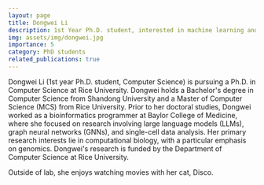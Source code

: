 ```yaml
---
layout: page
title: Dongwei Li
description: 1st Year Ph.D. student, interested in machine learning and computational biology.
img: assets/img/dongwei.jpg
importance: 5
category: PhD students
related_publications: true
---
```


Dongwei Li (1st year Ph.D. student, Computer Science) is pursuing a Ph.D. in Computer Science at Rice University. Dongwei holds a Bachelor's degree in Computer Science from Shandong University and a Master of Computer Science (MCS) from Rice University. Prior to her doctoral studies, Dongwei worked as a bioinformatics programmer at Baylor College of Medicine, where she focused on research involving large language models (LLMs), graph neural networks (GNNs), and single-cell data analysis. Her primary research interests lie in computational biology, with a particular emphasis on genomics. Dongwei's research is funded by the Department of Computer Science at Rice University.

Outside of lab, she enjoys watching movies with her cat, Disco.
